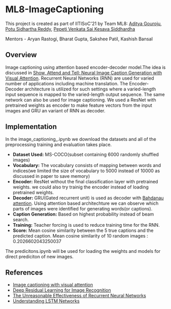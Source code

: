 # ML8-ImageCaptioning
This project is created as part of IITISoC'21 by Team ML8: [Aditya Gouroju](https://github.com/StrawHat369), [Potu Sidhartha Reddy](https://github.com/sid521), [Pepeti Venkata Sai Kesava Siddhardha](https://github.com/pepetikesavasiddhardha)

Mentors - Aryan Rastogi, Bharat Gupta, Sakshee Patil, Kashish Bansal
## Overview
Image captioning using attention based encoder-decoder model.The idea is discussed in [Show, Attend and Tell: Neural Image Caption Generation with Visual Attention](https://arxiv.org/abs/1502.03044). Recurrent Neural Networks (RNN) are used for varied number of applications including machine translation. The Encoder-Decoder architecture is utilized for such settings where a varied-length input sequence is mapped to the varied-length output sequence. The same network can also be used for image captioning. We used a ResNet with pretrained weights as encoder to make feature vectors from the input images and GRU an variant of RNN as decoder.

## Implementation
In the image_captioning_.ipynb we download the datasets and all of the preprocessing training and evaluation takes place.
- **Dataset Used:** MS-COCO(subset containing 6000 randomly shuffled images)
- **Vocabulary:** The vocabulary consists of mapping between words and indices(we limited the size of vocabulary to 5000 instead of 10000 as discussed in paper to save memory)
- **Encoder:** ResNet without the final classification layer with pretrained weights. we could also try trainig the encoder instead of loading pretrained weights.
- **Decoder:** GRU(Gated recurrent unit) is used as decoder with [Bahdanau attention](https://arxiv.org/pdf/1409.0473.pdf). Using attention based architechture we can observe which parts of images were identified for generating words(or captions).
- **Caption Generation:** Based on highest probability instead of beam search.
- **Training:** Teacher forcing is used to reduce training time for the RNN.
- **Score:** Mean cosine similarity between the 5 true captions and the predicted caption. Mean cosine similarity of 10 random images :  0.2026602043250037


The predicitons.ipynb will be used for loading the weights and models for direct prediciton of new images.

## References
- [ Image captioning with visual attention ](https://www.tensorflow.org/tutorials/text/image_captioning)
- [Deep Residual Learning for Image Recognition](https://arxiv.org/pdf/1512.03385.pdf)
- [The Unreasonable Effectiveness of Recurrent Neural Networks](http://karpathy.github.io/2015/05/21/rnn-effectiveness/)
- [Understanding LSTM Networks](https://colah.github.io/posts/2015-08-Understanding-LSTMs/)
